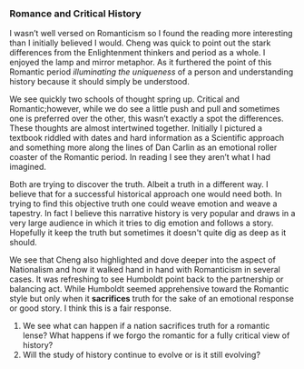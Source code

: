 ### Romance and Critical History


I wasn’t well versed on Romanticism so I found the reading more interesting than I initially believed I would. Cheng was quick to point out the stark differences from the Enlightenment thinkers and period as a whole. I enjoyed the lamp and mirror metaphor. As it furthered the point of this Romantic period *illuminating the uniqueness* of a person and understanding history because it should simply be understood.

We see quickly two schools of thought spring up. Critical and Romantic;however, while we do see a little push and pull and sometimes one is preferred over the other, this wasn’t exactly a spot the differences. These thoughts are almost intertwined together. Initially I pictured a textbook riddled with dates and hard information as a Scientific approach and something more along the lines of Dan Carlin as an emotional roller coaster of the Romantic period. In reading I see they aren’t what I had imagined.

Both are trying to discover the truth. Albeit a truth in a different way. I believe that for a successful historical approach one would need both. In trying to find this objective truth one could weave emotion and weave a tapestry. In fact I believe this narrative history is very popular and draws in a very large audience in which it tries to dig emotion and follows a story. Hopefully it keep the truth but sometimes it doesn't quite dig as deep as it should.

We see that Cheng also highlighted and dove deeper into the aspect of Nationalism and how it walked hand in hand with Romanticism in several cases. It was refreshing to see Humboldt point back to the partnership or balancing act. While Humboldt seemed apprehensive toward the Romantic style but only when it **sacrifices** truth for the sake of an emotional response or good story. I think this is a fair response.


1. We see what can happen if a nation sacrifices truth for a romantic lense? What happens if we forgo the romantic for a fully critical view of history?
2. Will the study of history continue to evolve or is it still evolving?

